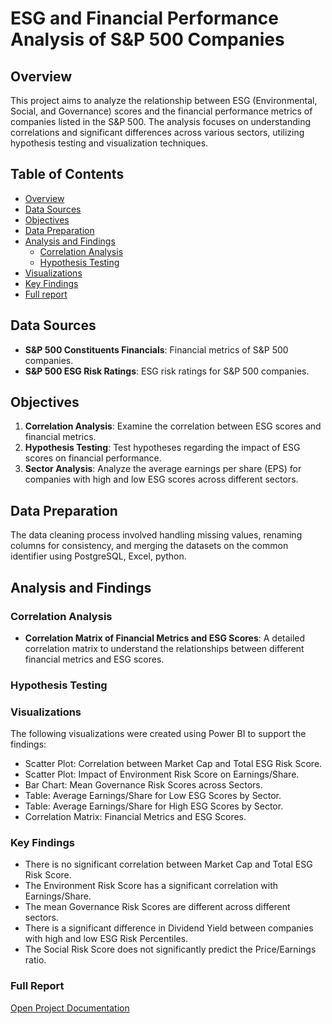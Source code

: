 # ESG and Financial Performance Analysis of S&P 500 Companies

## Overview

This project aims to analyze the relationship between ESG (Environmental, Social, and Governance) scores and the financial performance metrics of companies listed in the S&P 500. The analysis focuses on understanding correlations and significant differences across various sectors, utilizing hypothesis testing and visualization techniques.

## Table of Contents

- [Overview](#overview)
- [Data Sources](#data-sources)
- [Objectives](#objectives)
- [Data Preparation](#data-preparation)
- [Analysis and Findings](#analysis-and-findings)
  - [Correlation Analysis](#correlation-analysis)
  - [Hypothesis Testing](#hypothesis-testing)
- [Visualizations](#visualizations)
- [Key Findings](#key-findings)
- [Full report](#full-report)

## Data Sources

- **S&P 500 Constituents Financials**: Financial metrics of S&P 500 companies.
- **S&P 500 ESG Risk Ratings**: ESG risk ratings for S&P 500 companies.

## Objectives

1. **Correlation Analysis**: Examine the correlation between ESG scores and financial metrics.
2. **Hypothesis Testing**: Test hypotheses regarding the impact of ESG scores on financial performance.
3. **Sector Analysis**: Analyze the average earnings per share (EPS) for companies with high and low ESG scores across different sectors.

## Data Preparation

The data cleaning process involved handling missing values, renaming columns for consistency, and merging the datasets on the common identifier using PostgreSQL, Excel, python.

## Analysis and Findings

### Correlation Analysis

- **Correlation Matrix of Financial Metrics and ESG Scores**: A detailed correlation matrix to understand the relationships between different financial metrics and ESG scores.

### Hypothesis Testing

### Visualizations
The following visualizations were created using Power BI to support the findings:

- Scatter Plot: Correlation between Market Cap and Total ESG Risk Score.
- Scatter Plot: Impact of Environment Risk Score on Earnings/Share.
- Bar Chart: Mean Governance Risk Scores across Sectors.
- Table: Average Earnings/Share for Low ESG Scores by Sector.
- Table: Average Earnings/Share for High ESG Scores by Sector.
- Correlation Matrix: Financial Metrics and ESG Scores.

### Key Findings
- There is no significant correlation between Market Cap and Total ESG Risk Score.
- The Environment Risk Score has a significant correlation with Earnings/Share.
- The mean Governance Risk Scores are different across different sectors.
- There is a significant difference in Dividend Yield between companies with high and low ESG Risk Percentiles.
- The Social Risk Score does not significantly predict the Price/Earnings ratio.

### Full Report

[Open Project Documentation](S&P500-ESGDataAnalyticsReport.docx)
